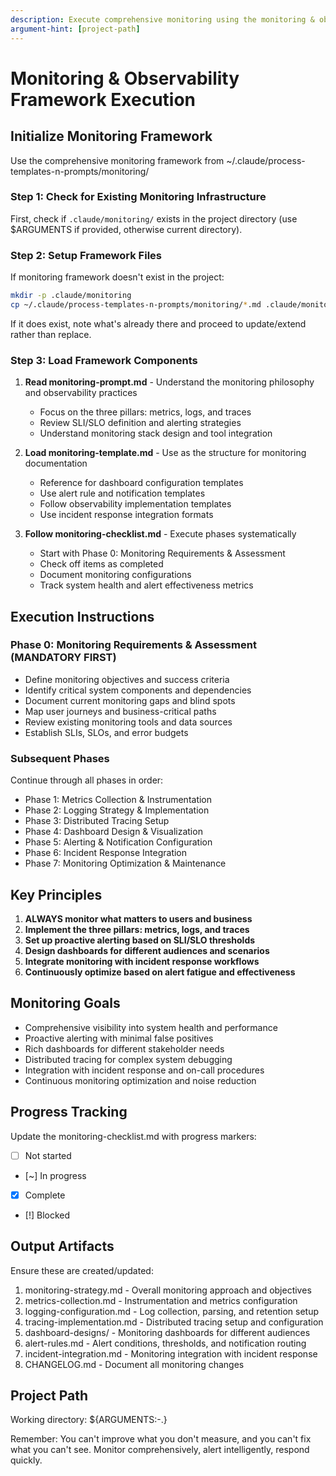 ```yaml
---
description: Execute comprehensive monitoring using the monitoring & observability framework
argument-hint: [project-path]
---
```


# Monitoring & Observability Framework Execution

## Initialize Monitoring Framework

Use the comprehensive monitoring framework from ~/.claude/process-templates-n-prompts/monitoring/

### Step 1: Check for Existing Monitoring Infrastructure
First, check if `.claude/monitoring/` exists in the project directory (use $ARGUMENTS if provided, otherwise current directory).

### Step 2: Setup Framework Files
If monitoring framework doesn't exist in the project:
```bash
mkdir -p .claude/monitoring
cp ~/.claude/process-templates-n-prompts/monitoring/*.md .claude/monitoring/
```

If it does exist, note what's already there and proceed to update/extend rather than replace.

### Step 3: Load Framework Components

1. **Read monitoring-prompt.md** - Understand the monitoring philosophy and observability practices
   - Focus on the three pillars: metrics, logs, and traces
   - Review SLI/SLO definition and alerting strategies
   - Understand monitoring stack design and tool integration

2. **Load monitoring-template.md** - Use as the structure for monitoring documentation
   - Reference for dashboard configuration templates
   - Use alert rule and notification templates
   - Follow observability implementation templates
   - Use incident response integration formats

3. **Follow monitoring-checklist.md** - Execute phases systematically
   - Start with Phase 0: Monitoring Requirements & Assessment
   - Check off items as completed
   - Document monitoring configurations
   - Track system health and alert effectiveness metrics

## Execution Instructions

### Phase 0: Monitoring Requirements & Assessment (MANDATORY FIRST)
- Define monitoring objectives and success criteria
- Identify critical system components and dependencies
- Document current monitoring gaps and blind spots
- Map user journeys and business-critical paths
- Review existing monitoring tools and data sources
- Establish SLIs, SLOs, and error budgets

### Subsequent Phases
Continue through all phases in order:
- Phase 1: Metrics Collection & Instrumentation
- Phase 2: Logging Strategy & Implementation
- Phase 3: Distributed Tracing Setup
- Phase 4: Dashboard Design & Visualization
- Phase 5: Alerting & Notification Configuration
- Phase 6: Incident Response Integration
- Phase 7: Monitoring Optimization & Maintenance

## Key Principles

1. **ALWAYS monitor what matters to users and business**
2. **Implement the three pillars: metrics, logs, and traces**
3. **Set up proactive alerting based on SLI/SLO thresholds**
4. **Design dashboards for different audiences and scenarios**
5. **Integrate monitoring with incident response workflows**
6. **Continuously optimize based on alert fatigue and effectiveness**

## Monitoring Goals
- Comprehensive visibility into system health and performance
- Proactive alerting with minimal false positives
- Rich dashboards for different stakeholder needs
- Distributed tracing for complex system debugging
- Integration with incident response and on-call procedures
- Continuous monitoring optimization and noise reduction

## Progress Tracking
Update the monitoring-checklist.md with progress markers:
- [ ] Not started
- [~] In progress
- [x] Complete
- [!] Blocked

## Output Artifacts
Ensure these are created/updated:
1. monitoring-strategy.md - Overall monitoring approach and objectives
2. metrics-collection.md - Instrumentation and metrics configuration
3. logging-configuration.md - Log collection, parsing, and retention setup
4. tracing-implementation.md - Distributed tracing setup and configuration
5. dashboard-designs/ - Monitoring dashboards for different audiences
6. alert-rules.md - Alert conditions, thresholds, and notification routing
7. incident-integration.md - Monitoring integration with incident response
8. CHANGELOG.md - Document all monitoring changes

## Project Path
Working directory: ${ARGUMENTS:-.}

Remember: You can't improve what you don't measure, and you can't fix what you can't see. Monitor comprehensively, alert intelligently, respond quickly.